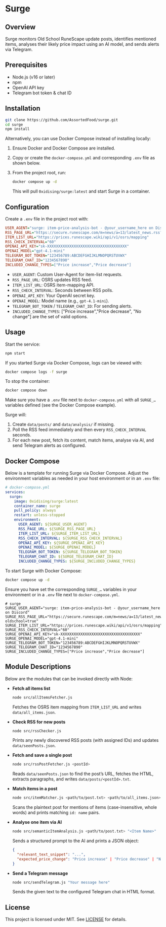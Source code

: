 # Surge

## Overview

Surge monitors Old School RuneScape update posts, identifies mentioned items, analyses their likely price impact using an AI model, and sends alerts via Telegram.

## Prerequisites

* Node.js (v16 or later)
* npm
* OpenAI API key
* Telegram bot token & chat ID

## Installation

```bash
git clone https://github.com/AssortedFood/surge.git
cd surge
npm install
```

Alternatively, you can use Docker Compose instead of installing locally:

1. Ensure Docker and Docker Compose are installed.
2. Copy or create the `docker-compose.yml` and corresponding `.env` file as shown below.
3. From the project root, run:

   ```bash
   docker compose up -d
   ```

   This will pull `0xidising/surge:latest` and start Surge in a container.

## Configuration

Create a `.env` file in the project root with:

```ini
USER_AGENT="surge: item-price-analysis-bot - @your_username_here on Discord"
RSS_PAGE_URL="https://secure.runescape.com/m=news/a=13/latest_news.rss?oldschool=true"
ITEM_LIST_URL="https://prices.runescape.wiki/api/v1/osrs/mapping"
RSS_CHECK_INTERVAL="60"
OPENAI_API_KEY="sk-XXXXXXXXXXXXXXXXXXXXXXXXXXXXXXXXXXXX"
OPENAI_MODEL="gpt-4.1-mini"
TELEGRAM_BOT_TOKEN="123456789:ABCDEFGHIJKLMNOPQRSTUVWX"
TELEGRAM_CHAT_ID="1234567890"
INCLUDED_CHANGE_TYPES=["Price increase","Price decrease"]
```

* `USER_AGENT`: Custom User-Agent for item-list requests.
* `RSS_PAGE_URL`: OSRS updates RSS feed.
* `ITEM_LIST_URL`: OSRS item-mapping API.
* `RSS_CHECK_INTERVAL`: Seconds between RSS polls.
* `OPENAI_API_KEY`: Your OpenAI secret key.
* `OPENAI_MODEL`: Model name (e.g., `gpt-4.1-mini`).
* `TELEGRAM_BOT_TOKEN` / `TELEGRAM_CHAT_ID`: For sending alerts.
* `INCLUDED_CHANGE_TYPES`: ["Price increase","Price decrease", "No change"] are the set of valid options.

## Usage

Start the service:

```bash
npm start
```

If you started Surge via Docker Compose, logs can be viewed with:

```bash
docker compose logs -f surge
```

To stop the container:

```bash
docker compose down
```

Make sure you have a `.env` file next to `docker-compose.yml` with all `SURGE_…` variables defined (see the Docker Compose example).

Surge will:

1. Create `data/posts/` and `data/analysis/` if missing.
2. Poll the RSS feed immediately and then every `RSS_CHECK_INTERVAL` seconds.
3. For each new post, fetch its content, match items, analyse via AI, and send Telegram alerts as configured.

## Docker Compose

Below is a template for running Surge via Docker Compose. Adjust the environment variables as needed in your host environment or in an `.env` file:

```yaml
# docker-compose.yml
services:
  surge:
    image: 0xidising/surge:latest
    container_name: surge
    pull_policy: always
    restart: unless-stopped
    environment:
      USER_AGENT: ${SURGE_USER_AGENT}
      RSS_PAGE_URL: ${SURGE_RSS_PAGE_URL}
      ITEM_LIST_URL: ${SURGE_ITEM_LIST_URL}
      RSS_CHECK_INTERVAL: ${SURGE_RSS_CHECK_INTERVAL}
      OPENAI_API_KEY: ${SURGE_OPENAI_API_KEY}
      OPENAI_MODEL: ${SURGE_OPENAI_MODEL}
      TELEGRAM_BOT_TOKEN: ${SURGE_TELEGRAM_BOT_TOKEN}
      TELEGRAM_CHAT_ID: ${SURGE_TELEGRAM_CHAT_ID}
      INCLUDED_CHANGE_TYPES: ${SURGE_INCLUDED_CHANGE_TYPES}
```

To start Surge with Docker Compose:

```bash
docker compose up -d
```

Ensure you have set the corresponding `SURGE_…` variables in your environment or in a `.env` file next to `docker-compose.yml`.

```env
# surge
SURGE_USER_AGENT="surge: item-price-analysis-bot - @your_username_here on Discord"
SURGE_RSS_PAGE_URL="https://secure.runescape.com/m=news/a=13/latest_news.rss?oldschool=true"
SURGE_ITEM_LIST_URL="https://prices.runescape.wiki/api/v1/osrs/mapping"
SURGE_RSS_CHECK_INTERVAL="60"
SURGE_OPENAI_API_KEY="sk-XXXXXXXXXXXXXXXXXXXXXXXXXXXXXXXXXXXX"
SURGE_OPENAI_MODEL="gpt-4.1-mini"
SURGE_TELEGRAM_BOT_TOKEN="123456789:ABCDEFGHIJKLMNOPQRSTUVWX"
SURGE_TELEGRAM_CHAT_ID="1234567890"
SURGE_INCLUDED_CHANGE_TYPES=["Price increase","Price decrease"]
```


## Module Descriptions

Below are the modules that can be invoked directly with Node:

* **Fetch all items list**

  ```bash
  node src/allItemsFetcher.js
  ```

  Fetches the OSRS item mapping from `ITEM_LIST_URL` and writes `data/all_items.json`.

* **Check RSS for new posts**

  ```bash
  node src/rssChecker.js
  ```

  Prints any newly discovered RSS posts (with assigned IDs) and updates `data/seenPosts.json`.

* **Fetch and save a single post**

  ```bash
  node src/rssPostFetcher.js <postId>
  ```

  Reads `data/seenPosts.json` to find the post’s URL, fetches the HTML, extracts paragraphs, and writes `data/posts/<postId>.txt`.

* **Match items in a post**

  ```bash
  node src/itemMatcher.js <path/to/post.txt> <path/to/all_items.json>
  ```

  Scans the plaintext post for mentions of items (case-insensitive, whole words) and prints matching `id: name` pairs.

* **Analyse one item via AI**

  ```bash
  node src/semanticItemAnalysis.js <path/to/post.txt> "<Item Name>"
  ```

  Sends a structured prompt to the AI and prints a JSON object:

  ```json
  {
    "relevant_text_snippet": "...",
    "expected_price_change": "Price increase" | "Price decrease" | "No change"
  }
  ```

* **Send a Telegram message**

  ```bash
  node src/sendTelegram.js "Your message here"
  ```

  Sends the given text to the configured Telegram chat in HTML format.

## License

This project is licensed under MIT. See [LICENSE](LICENSE) for details.
